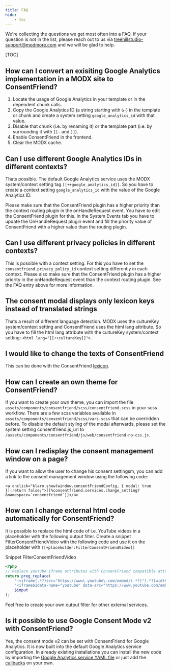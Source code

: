 ```yaml
---
title: FAQ
hide:
    - toc
---
```


We're collecting the questions we get most often into a FAQ. If your question is
not in the list, please reach out to us via treehillstudio-support@modmore.com
and we will be glad to help.

[TOC]

## How can I convert an exisiting Google Analytics implementation in a MODX site to ConsentFriend?  

1. Locate the usage of Google Analytics in your template or in the dependent
chunk calls.
2. Copy the Google Analytics ID (a string starting with `G-`) in
the template or chunk and create a system setting `google_analytics_id`
with that value.
3. Disable that chunk (i.e. by renaming it) or the template
part (i.e. by surrounding it with `[[-` and `]]`).
4. Enable ConsentFriend in the frontend.
5. Clear the MODX cache.

## Can I use different Google Analytics IDs in different contexts?

Thats possible. The default Google Analytics service uses the MODX
system/context setting tag `[[++google_analytics_id]]`. So you have to create a
context setting `google_analytics_id` with the value of the Google Analytics ID.

Please make sure that the ConsentFriend plugin has a higher priority than the
context routing plugin in the onHandleRequest event. You have to edit the
ConsentFriend plugin for this. In the System Events tab you have to update the
OnHandleRequest plugin event and fill the priority value of ConsentFriend with a
higher value than the routing plugin.

## Can I use different privacy policies in different contexts?

This is possible with a context setting. For this you have to set the
`consentfriend.privacy_policy_id` context setting differently in each context.
Please also make sure that the ConsentFriend plugin has a higher priority in the
onHandleRequest event than the context routing plugin. See the FAQ entry above
for more information.

## The consent modal displays only lexicon keys instead of translated strings

Thats a result of different language detection. MODX uses the cultureKey
system/context setting and ConsentFriend uses the html lang attribute. So you
have to fill the html lang attribute with the cultureKey system/context setting:
`<html lang="[[++cultureKey]]">`.

## I would like to change the texts of ConsentFriend

This can be done with the ConsentFriend [lexicon](07_Lexicon.md).

## How can I create an own theme for ConsentFriend?

If you want to create your own theme, you can import the file
`assets/components/consentfriend/scss/consentfriend.scss` in your scss workflow. There
are a few scss variables available in
`assets/components/consentfriend/scss/vars.scss` that can be overridden
before. To disable the default styling of the modal afterwards, please set the
system setting consentfriend.js_url to
`/assets/components/consentfriend/js/web/consentfriend-no-css.js`.

## How can I redisplay the consent management window on a page?

If you want to allow the user to change his consent settingsm, you can add a
link to the consent management window using the following code:

```
<a onclick="klaro.show(window.consentFriendConfig, { modal: true });return false;">[[%consentfriend.services.change_setting? &namespace=`consentfriend`]]</a>
```

## How can I change external html code automatically for ConsentFriend?

It is possible to replace the html code of i.e. YouTube videos in a placeholder
with the following output filter. Create a snippet FilterConsentFriendVideo with
the following code and use it on the placeholder with
`[[+placeholder:FilterConsentFriendVideo]]`

Snippet FilterConsentFriendVideo
```php
<?php
// Replace youtube iframe attributes with ConsentFriend compatible attributes
return preg_replace(
    '~<iframe(.*?)src="https://www\.youtube\.com/embed/(.*?)"(.*?)width="(.*?)"(.*?)</iframe>~m',
    '<iframe$1data-name="youtube" data-src="https://www.youtube.com/embed/$2"$3></iframe>',
    $input
);
```

Feel free to create your own output filter for other external services.

## Is it possible to use Google Consent Mode v2 with ConsentFriend?

Yes, the consent mode v2 can be set with ConsentFriend for Google Analytics. It
is now built into the default Google Analytics service configuration. In already
existing installations you can install the new code by importing the [Google
Analytics service YAML file](yaml/consentfriend_googleAnalytics.yml) or just
add the
[callbacks](https://docs.treehillstudio.de/en/consentfriend/02_Functionality/02_Default_Services/#callbacks)
on your own.
